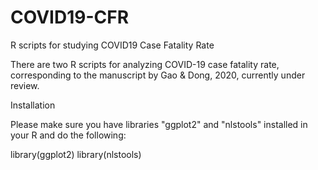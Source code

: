 # COVID19-CFR
R scripts for studying COVID19 Case Fatality Rate

There are two R scripts for analyzing COVID-19 case fatality rate, corresponding to the manuscript by Gao & Dong, 2020, currently under review.



Installation

Please make sure you have libraries "ggplot2" and "nlstools" installed in your R and do the following:

library(ggplot2)
library(nlstools)
